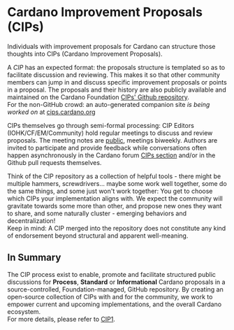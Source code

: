 # Cardano Improvement Proposals (CIPs)

Individuals with improvement proposals for Cardano can structure those thoughts into CIPs (Cardano Improvement Proposals).  

A *CIP* has an expected format: the proposals structure is templated so as to facilitate discussion and reviewing. This makes it so that other community members can jump in and discuss specific improvement proposals or points in a proposal. The proposals and their history are also publicly available and maintained on the Cardano Foundation [CIPs' Github repository](https://github.com/cardano-foundation/CIPs).  
For the non-GitHub crowd: an auto-generated companion site *is being worked on* at [cips.cardano.org](https://cips.cardano.org) 

CIPs themselves go through semi-formal processing: CIP Editors (IOHK/CF/EM/Community) hold regular meetings to discuss and review proposals. The meeting notes are [public](https://github.com/cardano-foundation/CIPs/tree/master/BiweeklyMeetings), meetings biweekly. Authors are invited to participate and provide feedback while conversations often happen asynchronously in the Cardano forum [CIPs section](https://forum.cardano.org/c/english/cips/122) and/or in the Github pull requests themselves.  

Think of the CIP repository as a collection of helpful tools - there might be multiple hammers, screwdrivers... maybe some work well together, some do the same things, and some just won't work together: You get to choose which CIPs your implementation aligns with. We expect the community will gravitate towards some more than other, and propose new ones they want to share, and some naturally cluster - emerging behaviors and decentralization!  
Keep in mind: A CIP merged into the repository does not constitute any kind of endorsement beyond structural and apparent well-meaning.  

## In Summary
The CIP process exist to enable, promote and facilitate structured public discussions for **Process**, **Standard** or **Informational** Cardano proposals in a source-controlled, Foundation-managed, GitHub repository. By creating an open-source collection of CIPs with and for the community, we work to empower current and upcoming implementations, and the overall Cardano ecosystem.  
For more details, please refer to [CIP1](https://github.com/cardano-foundation/CIPs/blob/master/CIP-0001/CIP-0001.md/).  


